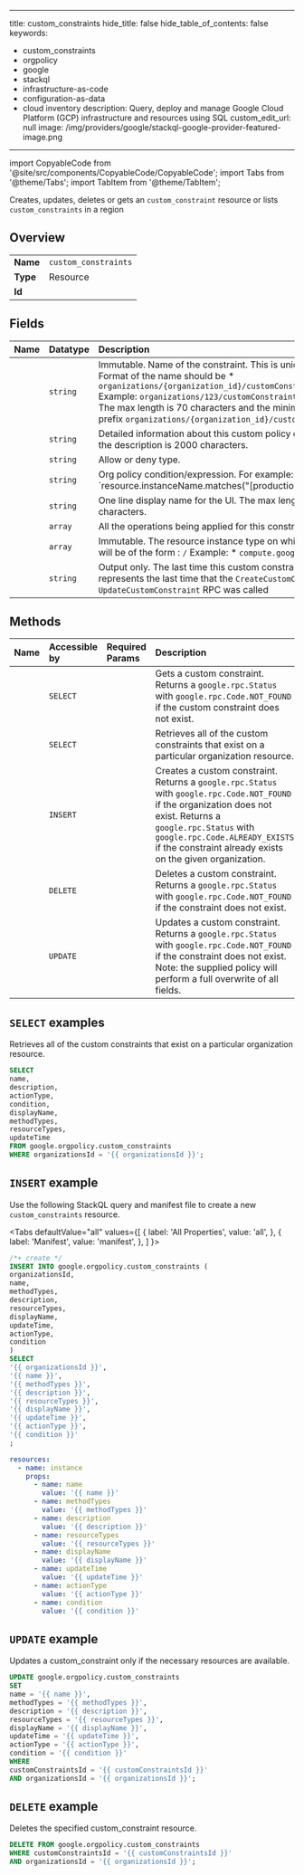 
---
title: custom_constraints
hide_title: false
hide_table_of_contents: false
keywords:
  - custom_constraints
  - orgpolicy
  - google
  - stackql
  - infrastructure-as-code
  - configuration-as-data
  - cloud inventory
description: Query, deploy and manage Google Cloud Platform (GCP) infrastructure and resources using SQL
custom_edit_url: null
image: /img/providers/google/stackql-google-provider-featured-image.png
---

import CopyableCode from '@site/src/components/CopyableCode/CopyableCode';
import Tabs from '@theme/Tabs';
import TabItem from '@theme/TabItem';

Creates, updates, deletes or gets an <code>custom_constraint</code> resource or lists <code>custom_constraints</code> in a region

## Overview
<table><tbody>
<tr><td><b>Name</b></td><td><code>custom_constraints</code></td></tr>
<tr><td><b>Type</b></td><td>Resource</td></tr>
<tr><td><b>Id</b></td><td><CopyableCode code="google.orgpolicy.custom_constraints" /></td></tr>
</tbody></table>

## Fields
| Name | Datatype | Description |
|:-----|:---------|:------------|
| <CopyableCode code="name" /> | `string` | Immutable. Name of the constraint. This is unique within the organization. Format of the name should be * `organizations/{organization_id}/customConstraints/{custom_constraint_id}` Example: `organizations/123/customConstraints/custom.createOnlyE2TypeVms` The max length is 70 characters and the minimum length is 1. Note that the prefix `organizations/{organization_id}/customConstraints/` is not counted. |
| <CopyableCode code="description" /> | `string` | Detailed information about this custom policy constraint. The max length of the description is 2000 characters. |
| <CopyableCode code="actionType" /> | `string` | Allow or deny type. |
| <CopyableCode code="condition" /> | `string` | Org policy condition/expression. For example: `resource.instanceName.matches("[production|test]_.*_(\d)+")` or, `resource.management.auto_upgrade == true` The max length of the condition is 1000 characters. |
| <CopyableCode code="displayName" /> | `string` | One line display name for the UI. The max length of the display_name is 200 characters. |
| <CopyableCode code="methodTypes" /> | `array` | All the operations being applied for this constraint. |
| <CopyableCode code="resourceTypes" /> | `array` | Immutable. The resource instance type on which this policy applies. Format will be of the form : `/` Example: * `compute.googleapis.com/Instance`. |
| <CopyableCode code="updateTime" /> | `string` | Output only. The last time this custom constraint was updated. This represents the last time that the `CreateCustomConstraint` or `UpdateCustomConstraint` RPC was called |

## Methods
| Name | Accessible by | Required Params | Description |
|:-----|:--------------|:----------------|:------------|
| <CopyableCode code="organizations_custom_constraints_get" /> | `SELECT` | <CopyableCode code="customConstraintsId, organizationsId" /> | Gets a custom constraint. Returns a `google.rpc.Status` with `google.rpc.Code.NOT_FOUND` if the custom constraint does not exist. |
| <CopyableCode code="organizations_custom_constraints_list" /> | `SELECT` | <CopyableCode code="organizationsId" /> | Retrieves all of the custom constraints that exist on a particular organization resource. |
| <CopyableCode code="organizations_custom_constraints_create" /> | `INSERT` | <CopyableCode code="organizationsId" /> | Creates a custom constraint. Returns a `google.rpc.Status` with `google.rpc.Code.NOT_FOUND` if the organization does not exist. Returns a `google.rpc.Status` with `google.rpc.Code.ALREADY_EXISTS` if the constraint already exists on the given organization. |
| <CopyableCode code="organizations_custom_constraints_delete" /> | `DELETE` | <CopyableCode code="customConstraintsId, organizationsId" /> | Deletes a custom constraint. Returns a `google.rpc.Status` with `google.rpc.Code.NOT_FOUND` if the constraint does not exist. |
| <CopyableCode code="organizations_custom_constraints_patch" /> | `UPDATE` | <CopyableCode code="customConstraintsId, organizationsId" /> | Updates a custom constraint. Returns a `google.rpc.Status` with `google.rpc.Code.NOT_FOUND` if the constraint does not exist. Note: the supplied policy will perform a full overwrite of all fields. |

## `SELECT` examples

Retrieves all of the custom constraints that exist on a particular organization resource.

```sql
SELECT
name,
description,
actionType,
condition,
displayName,
methodTypes,
resourceTypes,
updateTime
FROM google.orgpolicy.custom_constraints
WHERE organizationsId = '{{ organizationsId }}'; 
```

## `INSERT` example

Use the following StackQL query and manifest file to create a new <code>custom_constraints</code> resource.

<Tabs
    defaultValue="all"
    values={[
        { label: 'All Properties', value: 'all', },
        { label: 'Manifest', value: 'manifest', },
    ]
}>
<TabItem value="all">

```sql
/*+ create */
INSERT INTO google.orgpolicy.custom_constraints (
organizationsId,
name,
methodTypes,
description,
resourceTypes,
displayName,
updateTime,
actionType,
condition
)
SELECT 
'{{ organizationsId }}',
'{{ name }}',
'{{ methodTypes }}',
'{{ description }}',
'{{ resourceTypes }}',
'{{ displayName }}',
'{{ updateTime }}',
'{{ actionType }}',
'{{ condition }}'
;
```
</TabItem>
<TabItem value="manifest">

```yaml
resources:
  - name: instance
    props:
      - name: name
        value: '{{ name }}'
      - name: methodTypes
        value: '{{ methodTypes }}'
      - name: description
        value: '{{ description }}'
      - name: resourceTypes
        value: '{{ resourceTypes }}'
      - name: displayName
        value: '{{ displayName }}'
      - name: updateTime
        value: '{{ updateTime }}'
      - name: actionType
        value: '{{ actionType }}'
      - name: condition
        value: '{{ condition }}'

```
</TabItem>
</Tabs>

## `UPDATE` example

Updates a custom_constraint only if the necessary resources are available.

```sql
UPDATE google.orgpolicy.custom_constraints
SET 
name = '{{ name }}',
methodTypes = '{{ methodTypes }}',
description = '{{ description }}',
resourceTypes = '{{ resourceTypes }}',
displayName = '{{ displayName }}',
updateTime = '{{ updateTime }}',
actionType = '{{ actionType }}',
condition = '{{ condition }}'
WHERE 
customConstraintsId = '{{ customConstraintsId }}'
AND organizationsId = '{{ organizationsId }}';
```

## `DELETE` example

Deletes the specified custom_constraint resource.

```sql
DELETE FROM google.orgpolicy.custom_constraints
WHERE customConstraintsId = '{{ customConstraintsId }}'
AND organizationsId = '{{ organizationsId }}';
```
